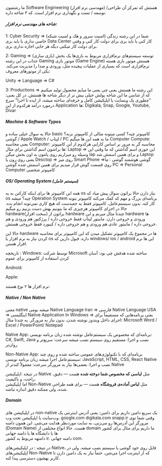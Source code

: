 ما رشتمون Software Engineering (مهندسی نرم افزار) هستش که تمرکز آن طراحی/ توسعه / تست و نگهداری نرم افزار است.
که ۳ شاخه داره.

##### شاخه های مهندسی نرم افزار:
1: Cyber Security => (امنیت سرور و هک و امنیت شبکه)
شما در این رشته زندگی خاصی نداری یا باید بری Data Center کار کنی یا باید بری برای دولت کار کنی و وقتی برای دولت کار میکنی دیگه هر جایی اجازه نداری بری.

2: Gaming => (بازی سازی)
توسعه سیستم‌های نرم‌افزاری مربوط به بازی‌ها 
یک بخش جذاب در این رشته Gaming
موتور بازی (Game Engine) هستش
موتور بازی هسته نرم‌افزاری است که بسیاری از عملیات پیچیده مثل، ورودی و صدا را مدیریت می‌کند. 
یکی از موتورهای معروف:

Unity => Language => C#


3: Productions => 
این رشته ما هستش یعنی چی یعنی ما میایم محصول تولید میکنیم که از شانس ما این شاخه پولش خیلی بیش تر از دیگر شاخه ها هستش.
در کل یعنی:
"چطوری یک وبسایت یا اپلیکیشن کامل و حرفه‌ای ساخته میشه، از ایده تا اجرا"
سرچ درمورد درآمد هرکدوم از این Application ها:
Digikala, Snap, Google, Youtube, Divar

##### Machine & Software Types
حالا یه سوال خیلی ساده و basic
کامپیوتر چیه؟ کسی میتونه مثالی از کامپیوتر بزنه؟
گوشی / Apple Watch / لپتاپ / PC ما به همه این ها میگیم Computer 
Compute: یعنی محاسبه
Computer: محاسبه گر
 به مرور بر اساس کارایی هرکدوم از این کامپیوتر ها براشون اسم گذاشتن 
 برای مثال:
 Laptop => این جوری اسم گذاشتن که ما وقتی این وسیله رو میزاریم روی پامون به اون بخش میگن
 lap
 و برای همین اسمش شد Laptop یعنی روی رون پا
 Desctop => روی میز 
 Smart Phone =>گوشی هوشمند 
 گوشی : ما روی قسمت گوش قرار میدیم برای همین اسمش شده گوشی
 PC => Personal Computer
 کامپیوتر شخصی 

##### OS/ Operating System (سیستم عامل)
همه این کامپیوتر ها برای اینکه کارکنن به یه os نیاز دارن
حالا براتون سوال پیش میاد که os چیه؟ میشه Operation System 
برنامه‌ای بزرگ و مهم که کمک می‌کنه کامپیوتر بتونه کار کنه.
بدون سیستم‌عامل، کامپیوتر فقط یه جعبه‌ست که هیچ کاری نمی‌تونه انجام بده.
حالا در اجزای کامپیوتر هرچیزی که ما بتونیم بهش دست بزنیم رو میگیم hardware(سخت افزار)
براتون از hardware چندتا مثال میزنم و این hardware ها ورودی و خروجی دارن.
مانیتور لپتاپ فقط خروجی داره / پرژکتور هم ورودی و هم خروجی داره / مانیتور عادی هم ورودی و هم خروجی داره / کیبورد فقط خروجی هستش.

حالا این hardware ها در مجموع یک کامپیوتر تشکیل میدن که این کامپیوتر برای محاسبه کردن نیاز به نرم افزار یا os داره.
قبول دارین که windows/ ios / android این ها نرم افزار هستن.

تاریخچه :
Windows: 
توسط شرکت Microsoft ساخته شده 
هدفش چی بود: آسان کردن استفاده از کامپیوتر برای عموم

Android: 

Apple: 

نرم افزار ها ۲ نوع هستند:
##### Native / Non Native 
معنی native میشه بومی
Native Language Iran => فارسی 
Native Language USA => اینگلیسی 
Native Application In Windows =>
یعنی برنامه‌هایی که مستقیماً برای اجرای داخل ویندوز نوشته شدن، بدون نیاز به مرورگر.
یه چندتا مثال: 
Microsoft Word / Excel / PowerPoint/ Notepad

Native App:
برنامه‌ای که مخصوص یک سیستم‌عامل نوشته شده
زبان برنامه نویسی: C#, Swift, Java
نصب و اجرا: مستقیم روی سیستم نصب میشه
سرعت: سریع‌تر و روان‌تر

Non-Native App:
برنامه‌ای که با تکنولوژی‌های عمومی ساخته شده و روی چند سیستم‌عامل اجرا میشه
زبان برنامه نویسی: JavaScript, HTML, CSS, React Native
نصب و اجرا: بعضی‌ها نیاز به مرورگر
سرعت: معمولاً کندتر از Native

در نتیجه :اپلیکیشن Native مثل **لباسی که مخصوص شما دوخته شده** هست — دقیق، راحت، و باکیفیت.  
اما اپلیکیشن Non-Native مثل **لباس آماده‌ی فروشگاه** هست — برای همه طراحی شده، ولی ممکنه دقیق اندازه نباشه.

##### Domain
در اپلیکیشن های non-native یک سریع دامین داریم برای
دامین: یعنی آدرس اینترنتی یک وب‌سایت یا اپلیکیشن تحت وب.
google.com
digikala.com
snapp.ir
وقتی شما توی مرورگر این آدرس‌ها رو می‌زنی، به سایت موردنظر هدایت می‌شی. این همون دامنه (Domain Name) هست.
حالا انواع مختلفی از domain ما داریم برای مثال برای کشور ها یا دانشگاه ها یا دامنه جهانی  
دامنهه مربوط به کشور ir.
دامنه جهانی com.

در نتیجه :
در اپلیکیشن‌های Native، فایل روی خود گوشی یا سیستم نصب میشه.
ولی در اپلیکیشن‌های Non-Native که از اینترنت اجرا می‌شن، حتماً نیاز به یک دامین دارن تا کاربر بهشون دسترسی پیدا کنه.

